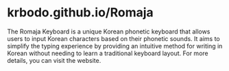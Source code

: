 # krbodo.github.io/Romaja
The Romaja Keyboard is a unique Korean phonetic keyboard that allows users to input Korean characters based on their phonetic sounds. 
It aims to simplify the typing experience by providing an intuitive method for writing in Korean without needing to learn a traditional keyboard layout. 
For more details, you can visit the website.
